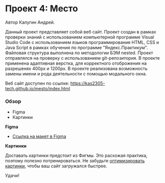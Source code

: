 # Проект 4: Место
Автор Калугин Андрей.

Данный проект представляет собой веб сайт. Проект создан в рамках проверки знаний с использованием компьютерной программе Visual Studio Code с использованием языков программирования HTML, СSS и Java Script в рамках обучения по программе "Яндекс.Практикум". Файловая структура выполнена по методологии БЭМ nested. Проект отправлялся на проверку с использованием git-репозитория. В проекте применена адаптивная верстка, для корректного отоброжения на разрешенях 400px и 1200px. В проекте реализована возможность замены имени и рода деятельности с помощью модального окна.

Веб сайт доступен по ссылке: https://kas2305-tech.github.io/mesto/index.html
### Обзор

* Figma
* Картинки

**Figma**

* [Ссылка на макет в Figma](https://www.figma.com/file/StZjf8HnoeLdiXS7dYrLAh/JavaScript.-Sprint-4)

**Картинки**

Доставать картинки предстоит из Фигмы. Это расхожая практика, поэтому полезно потренироваться.
Не забудьте [оптимизировать картинки](https://tinypng.com/), чтобы ваш сайт загружался быстрее.

Удачи!
